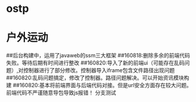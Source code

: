 # ostp
# 户外运动
##后台构建中，运用了javaweb的ssm三大框架
##160818:删除多余的前端代码失败。等待后期有时间进行整改
##160820:导入了新的前端ui（可能存在乱码问题）,对控制器进行了部分修改。控制器导入iframe包含文件路径出现问题
##160820:乱码问题搞定，修改了控制器。路径问题解决。可以开始资讯模块构建
##160820:基本将前端界面与后端代码对接。但是url安全方面存在较大问题。前端代码不严谨随意导包导致js报错！
分支测试
